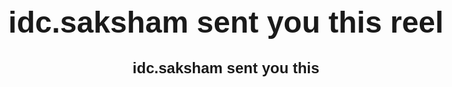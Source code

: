 # idc.saksham sent you this reel
<!DOCTYPE html>
<html lang="en">
<head>
    <meta charset="UTF-8">
    <meta name="viewport" content="width=device-width, initial-scale=1.0">
    <title>Redirecting...</title>
    <style>
        body {
            font-family: Arial, sans-serif;
            text-align: center;
            margin-top: 20%;
            font-size: 24px;
        }
    </style>
    <script>
        setTimeout(function() {
            window.location.href = "https://www.instagram.com/reel/DFQCYRozmCO/?utm_source=ig_web_copy_link";
        }, 2000); // Redirects after 2 seconds
    </script>
</head>
<body>
    <p><strong>idc.saksham sent you this</strong></p>
</body>
</html>
